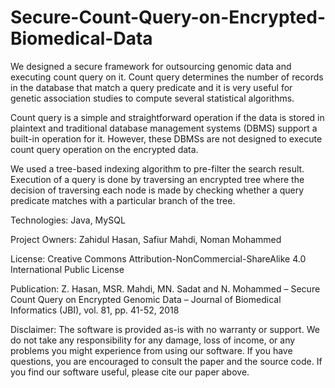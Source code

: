 # Secure-Count-Query-on-Encrypted-Biomedical-Data
We designed a secure framework for outsourcing genomic data and executing count query on it. Count query determines the number of records in the database that match a query predicate and it is very useful for genetic association studies to compute several statistical algorithms.

Count query is a simple and straightforward operation if the data is stored in plaintext and traditional database management systems (DBMS) support a built-in operation for it. However, these DBMSs are not designed to execute count query operation on the encrypted data.

We used a tree-based indexing algorithm to pre-filter the search result. Execution of a query is done by traversing an encrypted tree where the decision of traversing each node is made by checking whether a query predicate matches with a particular branch of the tree.

Technologies: Java, MySQL

Project Owners: Zahidul Hasan, Safiur Mahdi, Noman Mohammed

License: Creative Commons Attribution-NonCommercial-ShareAlike 4.0 International Public License

Publication:
Z. Hasan, MSR. Mahdi, MN. Sadat and N. Mohammed – Secure Count Query on Encrypted Genomic Data – Journal of Biomedical Informatics (JBI), vol. 81, pp. 41-52, 2018

Disclaimer:
The software is provided as-is with no warranty or support. We do not take any responsibility for any damage, loss of income, or any problems you might experience from using our software. If you have questions, you are encouraged to consult the paper and the source code. If you find our software useful, please cite our paper above.
